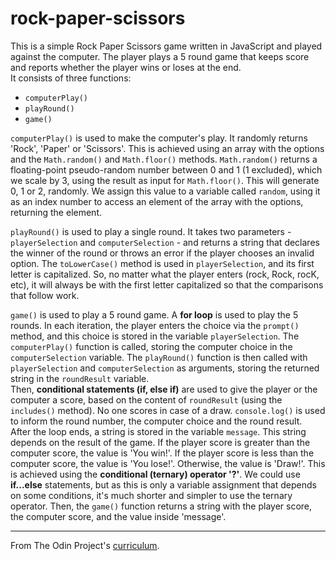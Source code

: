 # rock-paper-scissors

This is a simple Rock Paper Scissors game written in JavaScript and played against the computer. The player plays a 5 round game that keeps score and reports whether the player wins or loses at the end.  
It consists of three functions:

- `computerPlay()`
- `playRound()`
- `game()`

`computerPlay()` is used to make the computer's play. It randomly returns 'Rock', 'Paper' or 'Scissors'. This is achieved using an array with the options and the `Math.random()` and `Math.floor()` methods. 
`Math.random()` returns a floating-point pseudo-random number between 0 and 1 (1 excluded), which we scale by 3, using the result as input for `Math.floor()`. This will generate 0, 1 or 2, randomly. We assign this value to a variable called `random`, using it as an index number to access an element of the array with the options, returning the element.

`playRound()` is used to play a single round. It takes two parameters - `playerSelection` and `computerSelection` - and returns a string that declares the winner of the round or throws an error if the player chooses an invalid option. 
The `toLowerCase()` method is used in `playerSelection`, and its first letter is capitalized. So, no matter what the player enters (rock, Rock, rocK, etc), it will always be with the first letter capitalized so that the comparisons that follow work.

`game()` is used to play a 5 round game. A **for loop** is used to play the 5 rounds. In each iteration, the player enters the choice via the `prompt()` method, and this choice is stored in the variable `playerSelection`. The `computerPlay()` function is called, storing the computer choice in the `computerSelection` variable. The `playRound()` function is then called with `playerSelection` and `computerSelection` as arguments, storing the returned string in the `roundResult` variable.  
Then, **conditional statements (if, else if)** are used to give the player or the computer a score, based on the content of `roundResult` (using the `includes()` method). No one scores in case of a draw.  `console.log()` is used to inform the round number, the computer choice and the round result.  
After the loop ends, a string is stored in the variable `message`. This string depends on the result of the game. If the player score is greater than the computer score, the value is 'You win!'. If the player score is less than the computer score, the value is 'You lose!'. Otherwise, the value is 'Draw!'. This is achieved using the **conditional (ternary) operator '?'**. We could use **if...else** statements, but as this is only a variable assignment that depends on some conditions, it's much shorter and simpler to use the ternary operator. 
Then, the `game()` function returns a string with the player score, the computer score, and the value inside 'message'.

---

From The Odin Project's [curriculum](https://www.theodinproject.com/courses/web-development-101/lessons/rock-paper-scissors).
